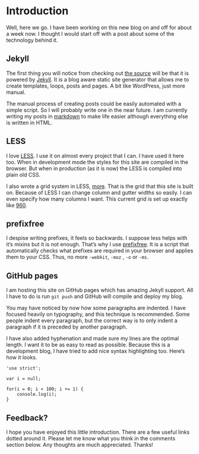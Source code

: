# Introduction

Well, here we go. I have been working on this new blog on and off for about a week now. I thought I would start off with a post about some of the technology behind it.

## Jekyll

The first thing you will notice from checking out [the source](https://github.com/Wolfy87/wolfy87.github.com) will be that it is powered by [Jekyll](https://github.com/mojombo/jekyll). It is a blog aware static site generator that allows me to create templates, loops, posts and pages. A bit like WordPress, just more manual.

The manual process of creating posts could be easily automated with a simple script. So I will probably write one in the near future. I am currently writing my posts in [markdown](http://daringfireball.net/projects/markdown/) to make life easier although everything else is written in HTML.

## LESS

I love [LESS](http://lesscss.org/). I use it on almost every project that I can. I have used it here too. When in development mode the styles for this site are compiled in the browser. But when in production (as it is now) the LESS is compiled into plain old CSS.

I also wrote a grid system in LESS, [more](https://github.com/Wolfy87/more). That is the grid that this site is built on. Because of LESS I can change column and gutter widths so easily. I can even specify how many columns I want. This current grid is set up exactly like [960](http://960.gs/).

## prefixfree

I despise writing prefixes, it feels so backwards. I suppose less helps with it’s mixins but it is not enough. That’s why I use [prefixfree](https://github.com/LeaVerou/prefixfree). It is a script that automatically checks what prefixes are required in your browser and applies them to your CSS. Thus, no more `-webkit`, `-moz` , `-o` or `-ms`.

## GitHub pages

I am hosting this site on GitHub pages which has amazing Jekyll support. All I have to do is run `git push` and GitHub will compile and deploy my blog.

You may have noticed by now how some paragraphs are indented. I have focused heavily on typography, and this technique is recommended. Some people indent every paragraph, but the correct way is to only indent a paragraph if it is preceded by another paragraph.

I have also added hyphenation and made sure my lines are the optimal length. I want it to be as easy to read as possible. Because this is a development blog, I have tried to add nice syntax highlighting too. Here’s how it looks.

```
'use strict';

var i = null;

for(i = 0; i < 100; i += 1) {
    console.log(i);
}
```

## Feedback?

I hope you have enjoyed this little introduction. There are a few useful links dotted around it. Please let me know what you think in the comments section below. Any thoughts are much appreciated. Thanks!
